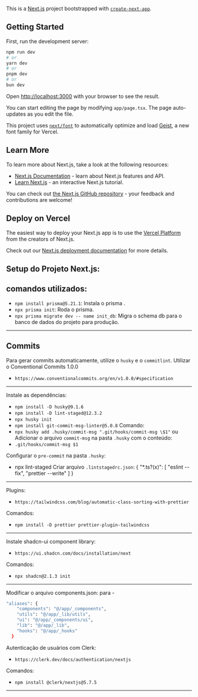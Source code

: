 This is a [Next.js](https://nextjs.org) project bootstrapped with [`create-next-app`](https://nextjs.org/docs/app/api-reference/cli/create-next-app).

## Getting Started

First, run the development server:

```bash
npm run dev
# or
yarn dev
# or
pnpm dev
# or
bun dev
```

Open [http://localhost:3000](http://localhost:3000) with your browser to see the result.

You can start editing the page by modifying `app/page.tsx`. The page auto-updates as you edit the file.

This project uses [`next/font`](https://nextjs.org/docs/app/building-your-application/optimizing/fonts) to automatically optimize and load [Geist](https://vercel.com/font), a new font family for Vercel.

## Learn More

To learn more about Next.js, take a look at the following resources:

- [Next.js Documentation](https://nextjs.org/docs) - learn about Next.js features and API.
- [Learn Next.js](https://nextjs.org/learn) - an interactive Next.js tutorial.

You can check out [the Next.js GitHub repository](https://github.com/vercel/next.js) - your feedback and contributions are welcome!

## Deploy on Vercel

The easiest way to deploy your Next.js app is to use the [Vercel Platform](https://vercel.com/new?utm_medium=default-template&filter=next.js&utm_source=create-next-app&utm_campaign=create-next-app-readme) from the creators of Next.js.

Check out our [Next.js deployment documentation](https://nextjs.org/docs/app/building-your-application/deploying) for more details.

## Setup do Projeto Next.js:

## comandos utilizados:

- `npm install prisma@5.21.1`: Instala o prisma .
- `npx prisma init`: Roda o prisma.
- `npx prisma migrate dev -- name init_db`: Migra o schema db para o banco de dados do projeto para produção.
---------------------------------------------------------------------------------------------------

## Commits

Para gerar commits automaticamente, utilize o `husky` e o `commitlint`.
Utilizar o Conventional Commits 1.0.0
- `https://www.conventionalcommits.org/en/v1.0.0/#specification`
---------------------------------------------------------------------------------------------------

Instale as dependências:

- `npm install -D husky@9.1.6`
- `npm install -D lint-staged@12.3.2`
- `npx husky init`
- `npm install git-commit-msg-linter@5.0.8`
Comando:
- `npx husky add .husky/commit-msg ".git/hooks/commit-msg \$1"` ou
  Adicionar o arquivo `commit-msg` na pasta `.husky` com o conteúdo:
- `.git/hooks/commit-msg $1`

Configurar o `pre-commit` na pasta `.husky`:
- npx lint-staged
Criar arquivo `.lintstagedrc.json`:
{
    "*.ts?(x)": [
        "eslint --fix",
        "prettier --write"
    ]
}
---------------------------------------------------------------------------------------------------


Plugins:
- `https://tailwindcss.com/blog/automatic-class-sorting-with-prettier`

Comandos:
- `npm install -D prettier prettier-plugin-tailwindcss`
---------------------------------------------------------------------------------------------------


Instale shadcn-ui component library:
- `https://ui.shadcn.com/docs/installation/next`
  
Comandos:
- `npx shadcn@2.1.3 init`
---------------------------------------------------------------------------------------------------

Modificar o arquivo components.json:
para - 
```bash
"aliases": {
    "components": "@/app/_components",
    "utils": "@/app/_lib/utils",
    "ui": "@/app/_components/ui",
    "lib": "@/app/_lib",
    "hooks": "@/app/_hooks"
  }
```

Autenticação de usuários com Clerk:
- `https://clerk.dev/docs/authentication/nextjs`
  
Comandos:
- `npm install @clerk/nextjs@5.7.5`
---------------------------------------------------------------------------------------------------



